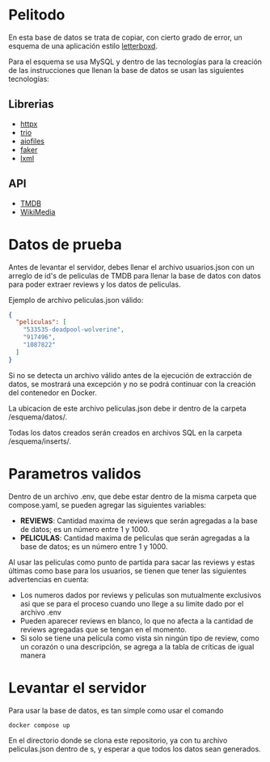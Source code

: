 # Pelitodo

En esta base de datos se trata de copiar, con cierto grado de error, un esquema de una aplicación estilo [letterboxd](https://letterboxd.com/).

Para el esquema se usa MySQL y dentro de las tecnologías para la creación de las instrucciones que llenan la base de datos se usan las siguientes tecnologías:

## Librerias
* [httpx](https://www.python-httpx.org/)
* [trio](https://trio.readthedocs.io/en/stable/)
* [aiofiles](https://github.com/Tinche/aiofiles)
* [faker](https://faker.readthedocs.io/en/stable/)
* [lxml](https://lxml.de/)

## API
* [TMDB](https://developer.themoviedb.org/docs/getting-started)
* [WikiMedia](https://api.wikimedia.org/wiki/Main_Page)

# Datos de prueba
Antes de levantar el servidor, debes llenar el archivo usuarios.json con un arreglo de id's de peliculas de TMDB para llenar la base de datos con datos para poder extraer reviews y los datos de peliculas.

Ejemplo de archivo peliculas.json válido:

```json
{
  "peliculas": [
    "533535-deadpool-wolverine",
    "917496",
    "1087822"
  ]
} 
```

Si no se detecta un archivo válido antes de la ejecución de extracción de datos, se mostrará una excepción y no se podrá continuar con la creación del contenedor en Docker.

La ubicacion de este archivo peliculas.json debe ir dentro de la carpeta /esquema/datos/.

Todas los datos creados serán creados en archivos SQL en la carpeta /esquema/inserts/.

# Parametros validos

Dentro de un archivo .env, que debe estar dentro de la misma carpeta que compose.yaml, se pueden agregar las siguientes variables:

* __REVIEWS__: Cantidad maxima de reviews que serán agregadas a la base de datos; es un número entre 1 y 1000.
* __PELICULAS__: Cantidad maxima de peliculas que serán agregadas a la base de datos; es un número entre 1 y 1000.

Al usar las peliculas como punto de partida para sacar las reviews y estas últimas como base para los usuarios, se tienen que tener las siguientes advertencias en cuenta:

* Los numeros dados por reviews y peliculas son mutualmente exclusivos asi que se para el proceso cuando uno llege a su limite dado por el archivo .env
* Pueden aparecer reviews en blanco, lo que no afecta a la cantidad de reviews agregadas que se tengan en el momento.
* Si solo se tiene una película como vista sin ningún tipo de review, como un corazón o una descripción, se agrega a la tabla de críticas de igual manera

# Levantar el servidor

Para usar la base de datos, es tan simple como usar el comando

```
docker compose up
```

En el directorio donde se clona este repositorio, ya con tu archivo peliculas.json dentro de s, y esperar a que todos los datos sean generados.
